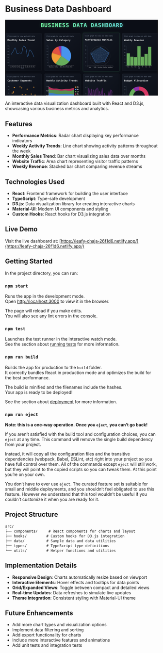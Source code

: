 # Business Data Dashboard

![Business Dashboard Preview](./dashboard-preview.png)

An interactive data visualization dashboard built with React and D3.js, showcasing various business metrics and analytics.

## Features

- **Performance Metrics**: Radar chart displaying key performance indicators
- **Weekly Activity Trends**: Line chart showing activity patterns throughout the week
- **Monthly Sales Trend**: Bar chart visualizing sales data over months
- **Website Traffic**: Area chart representing visitor traffic patterns
- **Weekly Revenue**: Stacked bar chart comparing revenue streams

## Technologies Used

- **React**: Frontend framework for building the user interface
- **TypeScript**: Type-safe development
- **D3.js**: Data visualization library for creating interactive charts
- **Material-UI**: Modern UI components and styling
- **Custom Hooks**: React hooks for D3.js integration

## Live Demo

Visit the live dashboard at: [https://leafy-chaja-26f1d6.netlify.app/](https://leafy-chaja-26f1d6.netlify.app/)

## Getting Started

In the project directory, you can run:

### `npm start`

Runs the app in the development mode.\
Open [http://localhost:3000](http://localhost:3000) to view it in the browser.

The page will reload if you make edits.\
You will also see any lint errors in the console.

### `npm test`

Launches the test runner in the interactive watch mode.\
See the section about [running tests](https://facebook.github.io/create-react-app/docs/running-tests) for more information.

### `npm run build`

Builds the app for production to the `build` folder.\
It correctly bundles React in production mode and optimizes the build for the best performance.

The build is minified and the filenames include the hashes.\
Your app is ready to be deployed!

See the section about [deployment](https://facebook.github.io/create-react-app/docs/deployment) for more information.

### `npm run eject`

**Note: this is a one-way operation. Once you `eject`, you can’t go back!**

If you aren’t satisfied with the build tool and configuration choices, you can `eject` at any time. This command will remove the single build dependency from your project.

Instead, it will copy all the configuration files and the transitive dependencies (webpack, Babel, ESLint, etc) right into your project so you have full control over them. All of the commands except `eject` will still work, but they will point to the copied scripts so you can tweak them. At this point you’re on your own.

You don’t have to ever use `eject`. The curated feature set is suitable for small and middle deployments, and you shouldn’t feel obligated to use this feature. However we understand that this tool wouldn’t be useful if you couldn’t customize it when you are ready for it.

## Project Structure

```
src/
├── components/     # React components for charts and layout
├── hooks/         # Custom hooks for D3.js integration
├── data/          # Sample data and data utilities
├── types/         # TypeScript type definitions
└── utils/         # Helper functions and utilities
```

## Implementation Details

- **Responsive Design**: Charts automatically resize based on viewport
- **Interactive Elements**: Hover effects and tooltips for data points
- **Grid/Expanded Views**: Toggle between compact and detailed views
- **Real-time Updates**: Data refreshes to simulate live updates
- **Theme Integration**: Consistent styling with Material-UI theme

## Future Enhancements

- Add more chart types and visualization options
- Implement data filtering and sorting
- Add export functionality for charts
- Include more interactive features and animations
- Add unit tests and integration tests

